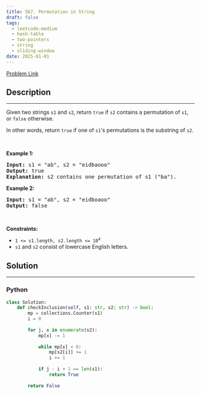 ```yaml
---
title: 567. Permutation in String
draft: false
tags: 
  - leetcode-medium
  - hash-table
  - two-pointers
  - string
  - sliding-window
date: 2025-01-01
---
```


[Problem Link](https://leetcode.com/problems/permutation-in-string/)

## Description

---
<p>Given two strings <code>s1</code> and <code>s2</code>, return <code>true</code> if <code>s2</code> contains a <span data-keyword="permutation-string">permutation</span> of <code>s1</code>, or <code>false</code> otherwise.</p>

<p>In other words, return <code>true</code> if one of <code>s1</code>&#39;s permutations is the substring of <code>s2</code>.</p>

<p>&nbsp;</p>
<p><strong class="example">Example 1:</strong></p>

<pre>
<strong>Input:</strong> s1 = &quot;ab&quot;, s2 = &quot;eidbaooo&quot;
<strong>Output:</strong> true
<strong>Explanation:</strong> s2 contains one permutation of s1 (&quot;ba&quot;).
</pre>

<p><strong class="example">Example 2:</strong></p>

<pre>
<strong>Input:</strong> s1 = &quot;ab&quot;, s2 = &quot;eidboaoo&quot;
<strong>Output:</strong> false
</pre>

<p>&nbsp;</p>
<p><strong>Constraints:</strong></p>

<ul>
	<li><code>1 &lt;= s1.length, s2.length &lt;= 10<sup>4</sup></code></li>
	<li><code>s1</code> and <code>s2</code> consist of lowercase English letters.</li>
</ul>


## Solution

---
### Python
``` py title='permutation-in-string'
class Solution:
    def checkInclusion(self, s1: str, s2: str) -> bool:
        mp = collections.Counter(s1)
        i = 0
        
        for j, x in enumerate(s2):
            mp[x] -= 1
            
            while mp[x] < 0:
                mp[s2[i]] += 1
                i += 1
            
            if j - i + 1 == len(s1):
                return True
        
        return False
```

